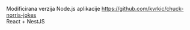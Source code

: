 Modificirana verzija Node.js aplikacije https://github.com/kvrkic/chuck-norris-jokes \
React + NestJS

